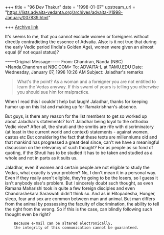 +++
title = "96 Dev Thakur"
date = "1998-01-07"
upstream_url = "https://lists.advaita-vedanta.org/archives/advaita-l/1998-January/007839.html"

+++
[Archive link](https://lists.advaita-vedanta.org/archives/advaita-l/1998-January/007839.html)

It's seems to me, that you cannot exclude women or foreigners without
directly contradicting the essence of Advaita.  Also: is it not true that
during the early Vedic period (India's Golden Age), women were given an
almost equal (if not equal status)?

-----Original Message-----
From: Chandran, Nanda (NBC) <Nanda.Chandran at NBC.COM>
To: ADVAITA-L at TAMU.EDU <ADVAITA-L at TAMU.EDU>
Date: Wednesday, January 07, 1998 10:26 AM
Subject: Jaladhar's remarks



>What's the point?  As a woman and a foreigner you are not entitled to
>learn the Vedas anyway. If this swami of yours is telling you otherwise
>you should sue him for malpractice.

When I read this I couldn't help but laugh! Jaladhar, thanks for keeping
humor up on this list and making up for Ramakrishnan's absence.

But guys, is there any reason for the list members to get so worked up about
Jaladhar's statements? Isn't Jaladhar being loyal to the orthodox Vedic
view? After all, the shruti and the smritis are rife with discriminatory (at
least in the current world and context) statements - against women, castes
etc But considering the fact that these texts are millenniums old and that
mankind has progressed a great deal since, can't we have a meaningful
discussion on the relevancy of such thought? For as people as so fond of
quoting, if the Shruti has to be studied it has to be taken and studied as a
whole and not in parts as it suits us.

Jaladhar, even if women and certain people are not eligible to study the
Vedas, what exactly is your problem? No, I don't mean it in a personal way.
Even if they really aren't eligible, they're going to be the losers, so I
guess it isn't anybody else's problem. But I sincerely doubt such thought,
as even Ramana Maharishi took in quite a few foreign disciples and even
Chandrashekara Saraswati didn't think so. And as in Hitopadesha, Hunger,
sleep, fear and sex are common between man and animal. But man differs from
the animal by possessing the faculty of discrimination, the ability to tell
the right from the wrong. So if this is the case, can blindly following such
thought even be right?

        Because e-mail can be altered electronically,
        the integrity of this communication cannot be guaranteed.

